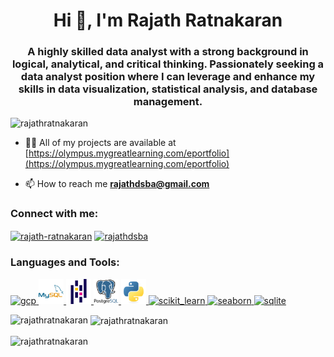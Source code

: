 <h1 align="center">Hi 👋, I'm Rajath Ratnakaran</h1>
<h3 align="center">A highly skilled data analyst with a strong background in logical, analytical, and critical thinking. Passionately seeking a data analyst position where I can leverage and enhance my skills in data visualization, statistical analysis, and database management.</h3>

<p align="left"> <img src="https://komarev.com/ghpvc/?username=rajathratnakaran&label=Profile%20views&color=0e75b6&style=flat" alt="rajathratnakaran" /> </p>

- 👨‍💻 All of my projects are available at [https://olympus.mygreatlearning.com/eportfolio](https://olympus.mygreatlearning.com/eportfolio)

- 📫 How to reach me **rajathdsba@gmail.com**

<h3 align="left">Connect with me:</h3>
<p align="left">
<a href="https://linkedin.com/in/rajath-ratnakaran" target="blank"><img align="center" src="https://raw.githubusercontent.com/rahuldkjain/github-profile-readme-generator/master/src/images/icons/Social/linked-in-alt.svg" alt="rajath-ratnakaran" height="30" width="40" /></a>
<a href="https://www.hackerrank.com/rajathdsba" target="blank"><img align="center" src="https://raw.githubusercontent.com/rahuldkjain/github-profile-readme-generator/master/src/images/icons/Social/hackerrank.svg" alt="rajathdsba" height="30" width="40" /></a>
</p>

<h3 align="left">Languages and Tools:</h3>
<p align="left"> <a href="https://cloud.google.com" target="_blank" rel="noreferrer"> <img src="https://www.vectorlogo.zone/logos/google_cloud/google_cloud-icon.svg" alt="gcp" width="40" height="40"/> </a> <a href="https://www.mysql.com/" target="_blank" rel="noreferrer"> <img src="https://raw.githubusercontent.com/devicons/devicon/master/icons/mysql/mysql-original-wordmark.svg" alt="mysql" width="40" height="40"/> </a> <a href="https://pandas.pydata.org/" target="_blank" rel="noreferrer"> <img src="https://raw.githubusercontent.com/devicons/devicon/2ae2a900d2f041da66e950e4d48052658d850630/icons/pandas/pandas-original.svg" alt="pandas" width="40" height="40"/> </a> <a href="https://www.postgresql.org" target="_blank" rel="noreferrer"> <img src="https://raw.githubusercontent.com/devicons/devicon/master/icons/postgresql/postgresql-original-wordmark.svg" alt="postgresql" width="40" height="40"/> </a> <a href="https://www.python.org" target="_blank" rel="noreferrer"> <img src="https://raw.githubusercontent.com/devicons/devicon/master/icons/python/python-original.svg" alt="python" width="40" height="40"/> </a> <a href="https://scikit-learn.org/" target="_blank" rel="noreferrer"> <img src="https://upload.wikimedia.org/wikipedia/commons/0/05/Scikit_learn_logo_small.svg" alt="scikit_learn" width="40" height="40"/> </a> <a href="https://seaborn.pydata.org/" target="_blank" rel="noreferrer"> <img src="https://seaborn.pydata.org/_images/logo-mark-lightbg.svg" alt="seaborn" width="40" height="40"/> </a> <a href="https://www.sqlite.org/" target="_blank" rel="noreferrer"> <img src="https://www.vectorlogo.zone/logos/sqlite/sqlite-icon.svg" alt="sqlite" width="40" height="40"/> </a> </p>

<p><img align="left" src="https://github-readme-stats.vercel.app/api/top-langs?username=rajathratnakaran&show_icons=true&locale=en&layout=compact" alt="rajathratnakaran" /></p>

<p>&nbsp;<img align="center" src="https://github-readme-stats.vercel.app/api?username=rajathratnakaran&show_icons=true&locale=en" alt="rajathratnakaran" /></p>

<p><img align="center" src="https://github-readme-streak-stats.herokuapp.com/?user=rajathratnakaran&" alt="rajathratnakaran" /></p>
